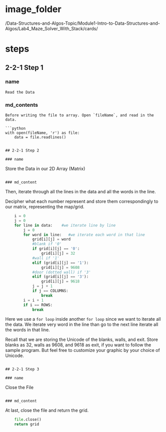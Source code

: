 # image_folder
/Data-Structures-and-Algos-Topic/Module1-Intro-to-Data-Structures-and-Algos/Lab4_Maze_Solver_With_Stack/cards/

# steps

## 2-2-1 Step 1

### name
```
Read the Data
```

### md_contents
```
Before writing the file to array. Open `fileName`, and read in the data. 

```python
with open(fileName, 'r') as file:
	data = file.readlines()
```
```

## 2-2-1 Step 2

### name
```
Store the Data in our 2D Array (Matrix)
```

### md_content
```
Then, iterate through all the lines in the data and all the words in the line. 

Decipher what each number represent and store them correspondingly to our matrix, representing the map/grid.

```python
    i = 0
    j = 0
    for line in data:    #we iterate line by line
        j = 0
        for word in line:   #we iterate each word in that line
            grid[i][j] = word		
			#blank if '0'
            if grid[i][j] == '0':
                grid[i][j] = 32
			#wall if '1'
            elif (grid[i][j] == '1'):
                grid[i][j] = 9608
			#door (dotted wall) if '3'
            elif (grid[i][j] == '3'):
                grid[i][j] = 9618
            j = j + 1
            if j == COLUMNS:
                break	
        i = i + 1
        if i == ROWS:
            break
```

Here we use a `for loop`  inside another `for loop`  since we want to iterate all the data. We iterate very word in the line than go to the next line iterate all the words in that line. 

Recall that we are storing the Unicode of the blanks, walls, and exit.  Store blanks as 32, walls as 9608, and 9618 as exit, if you want to follow the sample program. But feel free to customize your graphic by your choice of Unicode.
```

## 2-2-1 Step 3

### name
```
Close the File
```

### md_content
```
At last, close the file and return the grid.

```python
    file.close()
    return grid
```
```